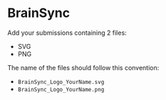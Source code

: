 # BrainSync

Add your submissions containing 2 files:
- SVG
- PNG

The name of the files should follow this convention:
- `BrainSync_Logo_YourName.svg`
- `BrainSync_Logo_YourName.png`
